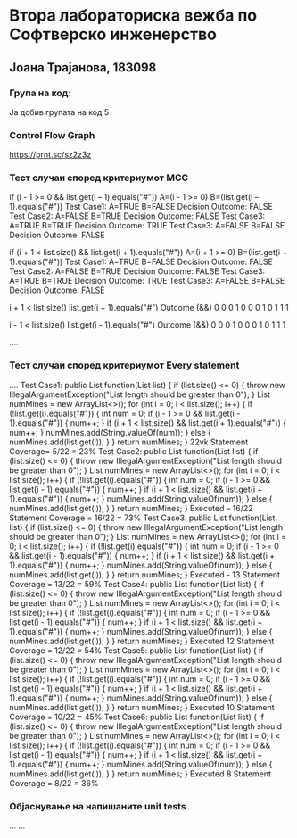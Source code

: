 # Втора лабораториска вежба по Софтверско инженерство

## Јоана Трајанова, 183098

### Група на код: 

Ја добив групата на код 5

###  Control Flow Graph

https://prnt.sc/sz2z3z


### Тест случаи според критериумот  MCC
 if (i - 1 >= 0 && list.get(i – 1).equals("#"))
A=(i - 1 >= 0) B=(list.get(i – 1).equals("#"))
Test Case1: A=TRUE  B=FALSE Decision Outcome: FALSE
Test Case2: A=FALSE B=TRUE  Decision Outcome: FALSE
Test Case3: A=TRUE  B=TRUE  Decision Outcome: TRUE 
Test Case3: A=FALSE B=FALSE Decision Outcome: FALSE 

if (i + 1 < list.size() && list.get(i + 1).equals("#"))
A=(i + 1 >= 0) B=(list.get(i + 1).equals("#"))
Test Case1: A=TRUE  B=FALSE Decision Outcome: FALSE
Test Case2: A=FALSE B=TRUE  Decision Outcome: FALSE
Test Case3: A=TRUE  B=TRUE  Decision Outcome: TRUE 
Test Case3: A=FALSE B=FALSE Decision Outcome: FALSE 

i + 1 < list.size()   list.get(i + 1).equals("#") Outcome (&&)
0                          0                         0
1                          0                         0
0                          1                         0
1                          1                         1



i - 1 < list.size()    list.get(i - 1).equals("#")   Outcome (&&)
0                            0                            0
1                            0                            0
0                            1                            0
1                            1                            1

....

### Тест случаи според критериумот Every statement
.... 
Test Case1:
public List<String> function(List<String> list) {
        if (list.size() <= 0) {
     throw new IllegalArgumentException("List length should be greater than 0");
        }
        List<String> numMines = new ArrayList<>();
        for (int i = 0; i < list.size(); i++) {
            if (!list.get(i).equals("#")) {
                int num = 0;
                if (i - 1 >= 0 && list.get(i - 1).equals("#")) {
                    num++;
                }
                if (i + 1 < list.size() && list.get(i + 1).equals("#")) {
                    num++;
                }
                numMines.add(String.valueOf(num));
            } 
             else {
                numMines.add(list.get(i));
            }
        }
        return numMines;
    } 22vk
Statement Coverage= 5/22 = 23%
Test Case2:
public List<String> function(List<String> list) {
        if (list.size() <= 0) {
            throw new IllegalArgumentException("List length should be greater than 0");
        }
        List<String> numMines = new ArrayList<>();
        for (int i = 0; i < list.size(); i++) {
            if (!list.get(i).equals("#")) {
                int num = 0;
                if (i - 1 >= 0 && list.get(i - 1).equals("#")) {
                    num++;
                }
                if (i + 1 < list.size() && list.get(i + 1).equals("#")) {
                    num++;
                }
                numMines.add(String.valueOf(num));
            } 
else {
                numMines.add(list.get(i));
            }
        }
        return numMines;
    }
Executed – 16/22
Statement Coverage = 16/22 = 73%
Test Case3:
public List<String> function(List<String> list) {
        if (list.size() <= 0) {
            throw new IllegalArgumentException("List length should be greater than 0");
        }
        List<String> numMines = new ArrayList<>();
        for (int i = 0; i < list.size(); i++) {
            if (!list.get(i).equals("#")) {
                int num = 0;
                if (i - 1 >= 0 && list.get(i - 1).equals("#")) {
                    num++;
                }
                if (i + 1 < list.size() && list.get(i + 1).equals("#")) {
                    num++;
                }
                numMines.add(String.valueOf(num));
            } 
else {
                numMines.add(list.get(i));
            }
        }
        return numMines;
    }
Executed - 13
Statement Coverage = 13/22 = 59%
Test Case4:
public List<String> function(List<String> list) {
        if (list.size() <= 0) {
            throw new IllegalArgumentException("List length should be greater than 0");
        }
        List<String> numMines = new ArrayList<>();
        for (int i = 0; i < list.size(); i++) {
            if (!list.get(i).equals("#")) {
                int num = 0;
                if (i - 1 >= 0 && list.get(i - 1).equals("#")) {
                    num++;
                }
                if (i + 1 < list.size() && list.get(i + 1).equals("#")) {
                    num++;
                }
                numMines.add(String.valueOf(num));
            } 
else {
                numMines.add(list.get(i));
            }
        }
        return numMines;
    }
Executed 12
Statement Coverage = 12/22 = 54%
Test Case5:
public List<String> function(List<String> list) {
        if (list.size() <= 0) {
            throw new IllegalArgumentException("List length should be greater than 0");
        }
        List<String> numMines = new ArrayList<>();
        for (int i = 0; i < list.size(); i++) {
            if (!list.get(i).equals("#")) {
                int num = 0;
                if (i - 1 >= 0 && list.get(i - 1).equals("#")) {
                    num++;
                }
                if (i + 1 < list.size() && list.get(i + 1).equals("#")) {
                    num++;
                }
                numMines.add(String.valueOf(num));
            } 
            else {
                numMines.add(list.get(i));
            }
        }
        return numMines;
    }
Executed 10
Statement Coverage = 10/22 = 45%
Test Case6:
public List<String> function(List<String> list) {
        if (list.size() <= 0) {
            throw new IllegalArgumentException("List length should be greater than 0");
        }
        List<String> numMines = new ArrayList<>();
        for (int i = 0; i < list.size(); i++) {
            if (!list.get(i).equals("#")) {
                int num = 0;
                if (i - 1 >= 0 && list.get(i - 1).equals("#")) {
                    num++;
                }
                if (i + 1 < list.size() && list.get(i + 1).equals("#")) {
                    num++;
                }
                numMines.add(String.valueOf(num));
            } 
            else {
                numMines.add(list.get(i));
            }
        }
        return numMines;
    }
Executed 8
Statement Coverage = 8/22 = 36%
### Објаснување на напишаните unit tests

...
...
